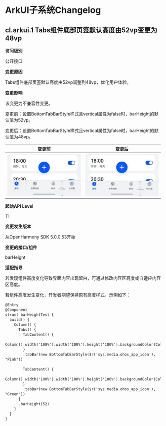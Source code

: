 # ArkUI子系统Changelog

## cl.arkui.1 Tabs组件底部页签默认高度由52vp变更为48vp

**访问级别**

公开接口

**变更原因**

Tabs组件底部页签默认高度由52vp调整到48vp，优化用户体验。

**变更影响**

该变更为不兼容性变更。

变更前：设置BottomTabBarStyle样式且vertical属性为false时，barHeight的默认值为52vp。

变更后：设置BottomTabBarStyle样式且vertical属性为false时，barHeight的默认值为48vp。

|               变更前                |              变更后               |
| :---------------------------------: | :-------------------------------: |
| ![](figures/before_tabs_barHeight.jpg) | ![](figures/after_tabs_barHeight.jpg) |

**起始API Level**

11

**变更发生版本**

从OpenHarmony SDK 5.0.0.53开始

**变更的接口/组件**

barHeight

**适配指导**

若发现组件高度变化导致界面内容出现留白，可通过修改内容区高度或自适应内容区高度。

若组件高度发生变化，开发者期望保持原有高度样式。示例如下：

```
@Entry
@Component
struct barHeightTest {
  build() {
    Column() {
      Tabs() {
        TabContent() {
          Column().width('100%').width('100%').height('100%').backgroundColor(Color.Pink)
        }
        .tabBar(new BottomTabBarStyle($r('sys.media.ohos_app_icon'), "Pink"))

        TabContent() {
          Column().width('100%').width('100%').height('100%').backgroundColor(Color.Green)
        }
        .tabBar(new BottomTabBarStyle($r('sys.media.ohos_app_icon'), "Green"))
      }
      .barHeight(52)
    }
  }
}
```